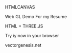 HTMLCANVAS

Web GL Demo For my Resume

HTML + THREE.JS

Try iy now in your browser

vectorgenesis.net